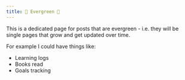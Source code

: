 ```yaml
---
title: 🌲 Evergreen 🌲
---
```


This is a dedicated page for posts that are evergreen - i.e. they will
be single pages that grow and get updated over time.

For example I could have things like:

- Learning logs
- Books read
- Goals tracking
